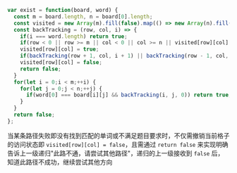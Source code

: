 ```javascript
var exist = function(board, word) {
  const m = board.length, n = board[0].length;
  const visited = new Array(m).fill(false).map(() => new Array(n).fill(false));
  const backTracking = (row, col, i) => {
    if(i === word.length) return true;
    if(row < 0 || row >= m || col < 0 || col >= n || visited[row][col] || board[row][col] !== word[i]) return false;
    visited[row][col] = true;
    if(backTracking(row + 1, col, i + 1) || backTracking(row - 1, col, i + 1) || backTracking(row, col + 1, i + 1) || backTracking(row, col - 1, i + 1)) return true;
    visited[row][col] = false;
    return false;
  }
  for(let i = 0;i < m;++i) {
    for(let j = 0;j < n;++j) {
      if(word[0] === board[i][j] && backTracking(i, j, 0)) return true;
    }
  }
  return false;
};
```

当某条路径失败即没有找到匹配的单词或不满足题目要求时，不仅需撤销当前格子的访问状态即 `visited[row][col] = false`，且需通过 `return false` 来实现明确告诉上一级递归"此路不通，请尝试其他路径"，递归的上一级接收到 `false` 后，知道此路径不成功，继续尝试其他方向

